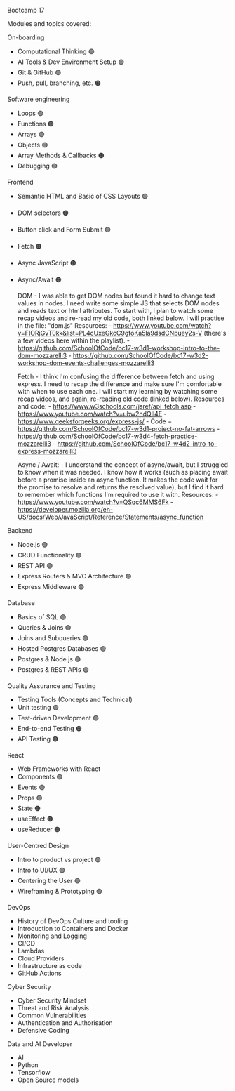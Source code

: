 
Bootcamp 17

Modules and topics covered:

On-boarding
- Computational Thinking 🟢
- AI Tools & Dev Environment Setup 🟢
- Git & GitHub 🟢
- Push, pull, branching, etc. 🟠

Software engineering
- Loops 🟢
- Functions 🟠
- Arrays 🟢
- Objects 🟢
- Array Methods & Callbacks 🟠
- Debugging 🟢

Frontend
- Semantic HTML and Basic of CSS Layouts 🟢
- DOM selectors 🟠
- Button click and Form Submit 🟢
- Fetch 🟠
- Async JavaScript 🟠
- Async/Await 🟠

    DOM
        - I was able to get DOM nodes but found it hard to change text values in nodes. I need write some simple JS that selects DOM nodes and reads text or html attributes. To start with, I plan to watch some recap videos and re-read my old code, both linked below. I will practise in the file: "dom.js"
      Resources:
        - https://www.youtube.com/watch?v=FIORjGvT0kk&list=PL4cUxeGkcC9gfoKa5la9dsdCNpuey2s-V (there's a few videos here within the playlist).
        - https://github.com/SchoolOfCode/bc17-w3d1-workshop-intro-to-the-dom-mozzarelli3
        - https://github.com/SchoolOfCode/bc17-w3d2-workshop-dom-events-challenges-mozzarelli3
 
    Fetch
        - I think I'm confusing the difference between fetch and using express. I need to recap the difference and make sure I'm comfortable with when to use each one. I will start my learning by watching some recap videos, and again, re-reading old code (linked below). 
      Resources and code:
        - https://www.w3schools.com/jsref/api_fetch.asp
        - https://www.youtube.com/watch?v=ubw2hdQIl4E
        - https://www.geeksforgeeks.org/express-js/
        - Code = https://github.com/SchoolOfCode/bc17-w3d1-project-no-fat-arrows
            - https://github.com/SchoolOfCode/bc17-w3d4-fetch-practice-mozzarelli3
            - https://github.com/SchoolOfCode/bc17-w4d2-intro-to-express-mozzarelli3


    Async / Await:
        - I understand the concept of async/await, but I struggled to know when it was needed. I know how it works (such as placing await before a promise inside an async function. It makes the code wait for the promise to resolve and returns the resolved value), but I find it hard to remember which functions I'm required to use it with.
      Resources:
        - https://www.youtube.com/watch?v=QSqc6MMS6Fk
        - https://developer.mozilla.org/en-US/docs/Web/JavaScript/Reference/Statements/async_function


Backend
- Node.js 🟢
- CRUD Functionality 🟢
- REST API 🟢
- Express Routers & MVC Architecture 🟢
- Express Middleware 🟢

Database
- Basics of SQL 🟢
- Queries & Joins 🟢
- Joins and Subqueries 🟢
- Hosted Postgres Databases 🟢
- Postgres & Node.js 🟢
- Postgres & REST APIs 🟢

Quality Assurance and Testing
- Testing Tools (Concepts and Technical)
- Unit testing 🟢
- Test-driven Development 🟢
- End-to-end Testing 🟠
- API Testing 🟠

React
- Web Frameworks with React
- Components 🟢
- Events 🟢
- Props 🟢
- State 🟠
- useEffect 🟠
- useReducer 🟠

User-Centred Design
- Intro to product vs project 🟢
- Intro to UI/UX 🟢
- Centering the User 🟢
- Wireframing & Prototyping 🟢

DevOps 
- History of DevOps Culture and tooling
- Introduction to Containers and Docker
- Monitoring and Logging
- CI/CD
- Lambdas
- Cloud Providers
- Infrastructure as code
- GitHub Actions

Cyber Security
- Cyber Security Mindset
- Threat and Risk Analysis
- Common Vulnerabilities
- Authentication and Authorisation
- Defensive Coding

Data and AI Developer
- AI
- Python
- Tensorflow
- Open Source models




